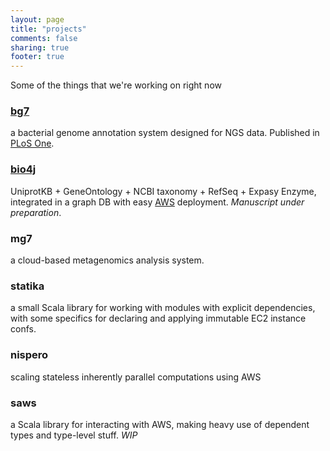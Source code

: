 ```yaml
---
layout: page
title: "projects"
comments: false
sharing: true
footer: true
---
```


Some of the things that we're working on right now

### [bg7](http://bg7.ohnosequences.com)

a bacterial genome annotation system designed for NGS data. Published in [PLoS One](http://www.plosone.org/article/info%3Adoi%2F10.1371%2Fjournal.pone.0049239).

### [bio4j](http://bio4j.com)

UniprotKB + GeneOntology + NCBI taxonomy + RefSeq + Expasy Enzyme, integrated in a graph DB with easy [AWS](http://aws.amazon.com) deployment. _Manuscript under preparation_.

### mg7

a cloud-based metagenomics analysis system.

### statika

a small Scala library for working with modules with explicit dependencies, with some specifics for declaring and applying immutable EC2 instance confs.

### nispero

scaling stateless inherently parallel computations using AWS

### saws

a Scala library for interacting with AWS, making heavy use of dependent types and type-level stuff. _WIP_
